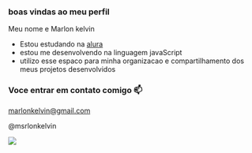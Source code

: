 ### boas vindas ao meu perfil 

Meu nome e Marlon kelvin

- Estou estudando na [alura](https://www.alura.com.br)
- estou me desenvolvendo na linguagem javaScript
- utilizo esse espaco para minha organizacao e compartilhamento dos meus projetos desenvolvidos

### Voce entrar em contato comigo 📫

marlonkelvin@gmail.com

@msrlonkelvin

![](https://media1.tenor.com/m/opEBWw0uddoAAAAC/umm.gif)

